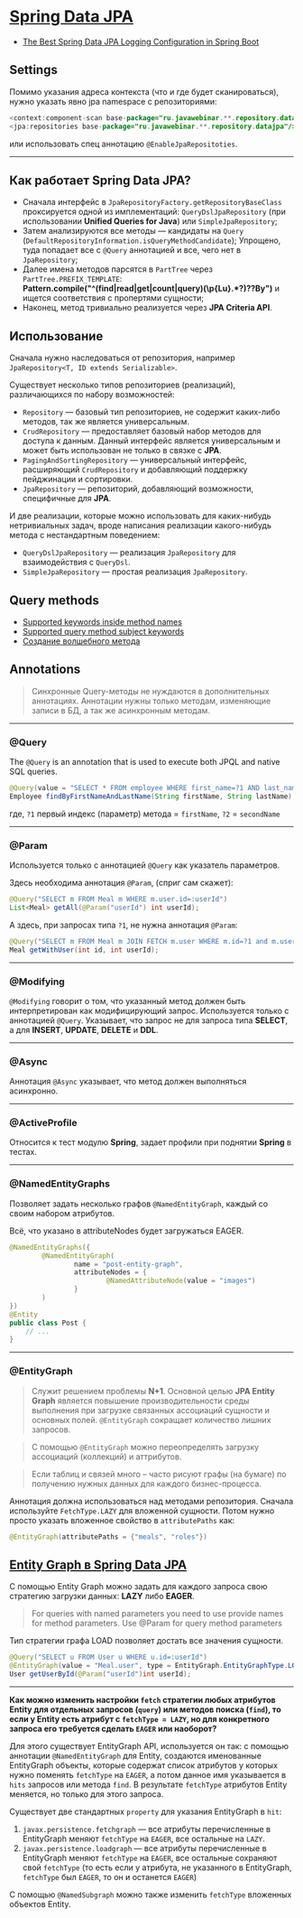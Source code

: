 # [Spring Data JPA](https://spring.io/projects/spring-data-jpa)
* [The Best Spring Data JPA Logging Configuration in Spring Boot](https://thorben-janssen.com/spring-data-jpa-logging/)

## Settings
Помимо указания адреса контекста (что и где будет сканироваться), нужно указать явно jpa namespace с репозиториями:
```java
<context:component-scan base-package="ru.javawebinar.**.repository.datajpa"/>
<jpa:repositories base-package="ru.javawebinar.**.repository.datajpa"/>
```
или использовать спец аннотацию `@EnableJpaRepositoties`.

***

## Как работает Spring Data JPA?
* Сначала интерфейс в `JpaRepositoryFactory.getRepositoryBaseClass` проксируется одной из имплементаций: `QueryDslJpaRepository` (при использовании **Unified Queries for Java**) или `SimpleJpaRepository`;
* Затем анализируются все методы — кандидаты на `Query` (`DefaultRepositoryInformation.isQueryMethodCandidate`);
Упрощено, туда попадает все с `@Query` аннотацией и все, чего нет в `JpaRepository`;
* Далее имена методов парсятся в `PartTree` через `PartTree.PREFIX_TEMPLATE`: __Pattern.compile("^(find|read|get|count|query)(\\p{Lu}.*?)??By")__ и ищется соответствия с пропертями сущности;
* Наконец, метод тривиально реализуется через **JPA Criteria API**.


## Использование
Сначала нужно наследоваться от репозитория, например `JpaRepository<T, ID extends Serializable>`.

Существует несколько типов репозиториев (реализаций), различающихся по набору возможностей:
* `Repository` — базовый тип репозиториев, не содержит каких-либо методов, так же является универсальным.
* `CrudRepository` — предоставляет базовый набор методов для доступа к данным. 
Данный интерфейс является универсальным и может быть использован не только в связке с **JPA**.
* `PagingAndSortingRepository` — универсальный интерфейс, расширяющий `CrudRepository` и добавляющий поддержку пейджинации и сортировки.
* `JpaRepository` — репозиторий, добавляющий возможности, специфичные для **JPA**.

И две реализации, которые можно использовать для каких-нибудь нетривиальных задач, вроде написания реализации какого-нибудь метода с нестандартным поведением:
* `QueryDslJpaRepository` — реализация `JpaRepository` для взаимодействия с `QueryDsl`.
* `SimpleJpaRepository` — простая реализация `JpaRepository`.


## Query methods
* [Supported keywords inside method names](https://docs.spring.io/spring-data/jpa/docs/current/reference/html/#jpa.query-methods.query-creation)
* [Supported query method subject keywords](https://docs.spring.io/spring-data/jpa/docs/current/reference/html/#repository-query-keywords)
* [Создание волшебного метода](https://alexkosarev.name/2017/02/09/spring-data-jpa-magic-methods/)


## Annotations
> Синхронные Query-методы не нуждаются в дополнительных аннотациях. 
> Аннотации нужны только методам, изменяющие записи в БД, а так же асинхронным методам.

***

### @Query
The `@Query` is an annotation that is used to execute both JPQL and native SQL queries.
```java
@Query(value = "SELECT * FROM employee WHERE first_name=?1 AND last_name=?2", nativeQuery = true)
Employee findByFirstNameAndLastName(String firstName, String lastName);
```
где, `?1` первый индекс (параметр) метода = `firstName`, `?2` = `secondName`

***

### @Param
Используется только с аннотацией `@Query` как указатель параметров.

Здесь необходима аннотация `@Param`, (сприг сам скажет):
```java
@Query("SELECT m FROM Meal m WHERE m.user.id=:userId")
List<Meal> getAll(@Param("userId") int userId);
```

A здесь, при запросах типа `?1`, не нужна аннотация `@Param`:
```java
@Query("SELECT m FROM Meal m JOIN FETCH m.user WHERE m.id=?1 and m.user.id=?2")
Meal getWithUser(int id, int userId);
```

***

### @Modifying
`@Modifying` говорит о том, что указанный метод должен быть интерпретирован как модифицирующий запрос.
Используется только с аннотацией `@Query`. Указывает, что запрос не для запроса типа **SELECT**, а для **INSERT**, **UPDATE**, **DELETE** и **DDL**.

***

### @Async
Аннотация `@Async` указывает, что метод должен выполняться асинхронно.

***

### @ActiveProfile
Относится к тест модулю **Spring**, задает профили при поднятии **Spring** в тестах.

***

### @NamedEntityGraphs
Позволяет задать несколько графов `@NamedEntityGraph`, каждый со своим набором атрибутов.

Всё, что указано в  attributeNodes будет загружаться EAGER.
```java
@NamedEntityGraphs({
        @NamedEntityGraph(
                name = "post-entity-graph",
                attributeNodes = {
                        @NamedAttributeNode(value = "images")
                }
        )
})
@Entity
public class Post {
    // ...
}
```

***

### @EntityGraph
> Служит решением проблемы **N+1**. 
> Основной целью **JPA Entity Graph** является повышение производительности среды выполнения при загрузке связанных ассоциаций сущности и основных полей.
> `@EntityGraph` сокращает количество лишних запросов.

> С помощью `@EntityGraph` можно переопределять загрузку ассоциаций (коллекций) и аттрибутов.

> Если таблиц и связей много – часто рисуют графы (на бумаге) по получению нужных данных для каждого бизнес-процесса.

Аннотация должна использоваться над методами репозитория.
Сначала используйте `FetchType.LAZY` для вложенной сущности.
Потом нужно просто указать вложенное свойство в `attributePaths` как:
```java
@EntityGraph(attributePaths = {"meals", "roles"})
```

## [Entity Graph в Spring Data JPA](https://sysout.ru/entity-graph-v-spring-data-jpa/)
С помощью Entity Graph можно задать для каждого запроса свою стратегию загрузки данных: **LAZY** либо **EAGER**.

> For queries with named parameters you need to use provide names for method parameters. Use @Param for query method parameters

Тип стратегии графа LOAD позволяет достать все значения сущности.

```java
@Query("SELECT u FROM User u WHERE u.id=:userId")
@EntityGraph(value = "Meal.user", type = EntityGraph.EntityGraphType.LOAD)
User getUserById(@Param("userId")int userId);
```
***

**Как можно изменить настройки `fetch` стратегии любых атрибутов Entity для отдельных запросов (`query`) или методов поиска (`find`), 
то если у Entity есть атрибут с `fetchType = LAZY`, но для конкретного запроса его требуется сделать `EAGER` или наоборот?**

Для этого существует EntityGraph API, используется он так: 
с помощью аннотации `@NamedEntityGraph` для Entity, создаются именованные EntityGraph объекты, которые содержат список атрибутов 
у которых нужно поменять `fetchType` на `EAGER`, а потом данное имя указывается в `hits` запросов или метода `find`. 
В результате `fetchType` атрибутов Entity меняется, но только для этого запроса. 

Существует две стандартных `property` для указания EntityGraph в `hit`:
1. `javax.persistence.fetchgraph` — все атрибуты перечисленные в EntityGraph меняют `fetchType` на `EAGER`, все остальные на `LAZY`.
2. `javax.persistence.loadgraph` — все атрибуты перечисленные в EntityGraph меняют `fetchType` на `EAGER`, все остальные сохраняют 
свой `fetchType` (то есть если у атрибута, не указанного в EntityGraph, `fetchType` был `EAGER`, то он и останется `EAGER`)

С помощью `@NamedSubgraph` можно также изменить `fetchType` вложенных объектов Entity.
